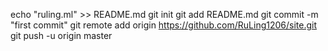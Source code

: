 echo "ruling.ml" >> README.md
git init
git add README.md
git commit -m "first commit"
git remote add origin https://github.com/RuLing1206/site.git
git push -u origin master
